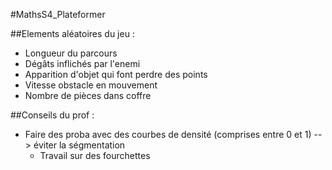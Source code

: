#MathsS4_Plateformer

##Elements aléatoires du jeu : 

- Longueur du parcours
- Dégâts inflichés par l'enemi
- Apparition d'objet qui font perdre des points
- Vitesse obstacle en mouvement
- Nombre de pièces dans coffre

##Conseils du prof :

- Faire des proba avec des courbes de densité (comprises entre 0 et 1) --> éviter la ségmentation
  - Travail sur des fourchettes
